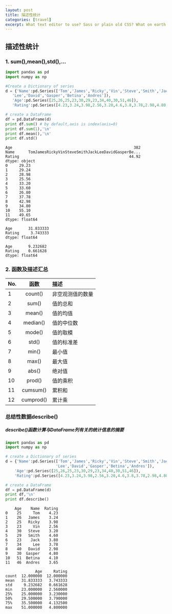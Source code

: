 ```yaml
---
layout: post
title: 描述性统计
categories: [travel]
excerpt: What text editor to use? Sass or plain old CSS? What on earth is Compass? Command line? I'm not touching that. Sound like you? Welcome, I was once like you and this is the guide I wish someone had given me.
---
```

## 描述性统计

### 1. sum(),mean(),std(),...


```python
import pandas as pd
import numpy as np

#Create a Dictionary of series
d = {'Name':pd.Series(['Tom','James','Ricky','Vin','Steve','Smith','Jack',
   'Lee','David','Gasper','Betina','Andres']),
   'Age':pd.Series([25,26,25,23,30,29,23,34,40,30,51,46]),
   'Rating':pd.Series([4.23,3.24,3.98,2.56,3.20,4.6,3.8,3.78,2.98,4.80,4.10,3.65])}

# create a DataFrame
df = pd.DataFrame(d)
print df.sum() # by default,axis is index(axis=0)
print df.sum(1),'\n'
print df.mean(),'\n'
print df.std()
```

    Age                                                     382
    Name      TomJamesRickyVinSteveSmithJackLeeDavidGasperBe...
    Rating                                                44.92
    dtype: object
    0     29.23
    1     29.24
    2     28.98
    3     25.56
    4     33.20
    5     33.60
    6     26.80
    7     37.78
    8     42.98
    9     34.80
    10    55.10
    11    49.65
    dtype: float64

    Age       31.833333
    Rating     3.743333
    dtype: float64

    Age       9.232682
    Rating    0.661628
    dtype: float64


### 2. 函数及描述汇总

| No. | 函数 | 描述 |
| :---- | :----: | :---- |
| 1 | count() | 非空观测值的数量 |
| 2 | sum() | 值的总和 |
| 3 | mean() | 值的均值 |
| 4 | median() | 值的中位数 |
| 5 | mode() | 值的取模 |
| 6 | std() | 值的标准差 |
| 7 | min() | 最小值 |
| 8 | max() | 最大值 |
| 9 | abs() | 绝对值 |
| 10 | prod() | 值的乘积 |
| 11 | cumsum() | 累积和 |
| 12 | cumprod() | 累计乘 |

### 总结性数据describe()
##### describe()函数计算与DataFrame列有关的统计信息的摘要


```python
import pandas as pd
import numpy as np

# create a Dictionary of series
d = {'Name':pd.Series(['Tom','James','Ricky','Vin','Steve','Smith','Jack',
                      'Lee','David','Gasper','Betina','Andres']),
    'Age':pd.Series([25,26,25,23,30,29,23,34,40,30,51,46]),
    'Rating':pd.Series([4.23,3.24,3.98,2.56,3.20,4.6,3.8,3.78,2.98,4.80,4.10,3.65])}

# create a DataFrame
df = pd.DataFrame(d)
print df,'\n'
print df.describe()
```

        Age    Name  Rating
    0    25     Tom    4.23
    1    26   James    3.24
    2    25   Ricky    3.98
    3    23     Vin    2.56
    4    30   Steve    3.20
    5    29   Smith    4.60
    6    23    Jack    3.80
    7    34     Lee    3.78
    8    40   David    2.98
    9    30  Gasper    4.80
    10   51  Betina    4.10
    11   46  Andres    3.65

                 Age     Rating
    count  12.000000  12.000000
    mean   31.833333   3.743333
    std     9.232682   0.661628
    min    23.000000   2.560000
    25%    25.000000   3.230000
    50%    29.500000   3.790000
    75%    35.500000   4.132500
    max    51.000000   4.800000



```python

```
